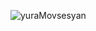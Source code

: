 <p align="left"><img src="https://github-readme-stats.vercel.app/api?username=yuraMovsesyan&show_icons=true&theme=graywhite" alt="yuraMovsesyan"/></p>
<!--radical, merko, tokyonight-->
